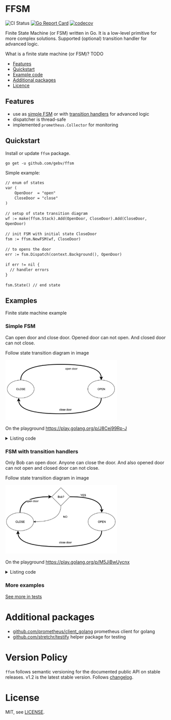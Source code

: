 # FFSM

![CI Status](https://github.com/gebv/ffsm/workflows/Go/badge.svg)
[![Go Report Card](https://goreportcard.com/badge/github.com/gebv/ffsm)](https://goreportcard.com/report/github.com/gebv/ffsm)
[![codecov](https://codecov.io/gh/gebv/ffsm/branch/master/graph/badge.svg)](https://codecov.io/gh/gebv/ffsm)

Finite State Machine (or FSM) written in Go. It is a low-level primitive for more complex solutions. Supported (optional)  transition handler for advanced logic.

What is a finite state machine (or FSM)? TODO

* [Features](#features)
* [Quickstart](#quickstart)
* [Example code](#examples)
* [Additional packages](#additional-packages)
* [Licence](#license)

## Features

* use as [simple FSM](#simple-FSM) or with [transition handlers](#fsm-with-transition-handlers) for advanced logic
* dispatcher is thread-safe
* implemented `prometheus.Collector` for monitoring

## Quickstart

Install or update `ffsm` package.

```
go get -u github.com/gebv/ffsm
```

Simple example:

```golang
// enum of states
var (
	OpenDoor  = "open"
	CloseDoor = "close"
)

// setup of state transition diagram
wf := make(ffsm.Stack).Add(OpenDoor, CloseDoor).Add(CloseDoor, OpenDoor)

// init FSM with initial state CloseDoor
fsm := ffsm.NewFSM(wf, CloseDoor)

// to opens the door
err := fsm.Dispatch(context.Background(), OpenDoor)

if err != nil {
  // handler errors
}

fsm.State() // end state
```

## Examples

Finite state machine example

### Simple FSM

Can open door and close door. Opened door can not open. And closed door can not close.

Follow state transition diagram in image

<img title="State transition diagram for simlpe FSM" src=".github/fsm-simple.png" width="350" />

On the playground https://play.golang.org/p/J8Cej99Rp-J

<details>
  <summary>Listing code</summary>

```golang
package main

import (
	"context"
	"fmt"

	"github.com/gebv/ffsm"
)

func main() {
	// setup state transition diagram
	wf := make(ffsm.Stack).Add(OpenDoor, CloseDoor).Add(CloseDoor, OpenDoor)

	// init FSM with initial state CloseDoor
	fsm := ffsm.NewFSM(wf, CloseDoor)
	fmt.Println("initial state:", fsm.State())
	fmt.Println()

	fmt.Println("to open door")
	fmt.Println("----------------------------")
	fmt.Println("before:", fsm.State())
	err := fsm.Dispatch(context.Background(), OpenDoor)
	if err != nil {
		fmt.Println("failed:", err)
	}
	fmt.Println("after:", fsm.State())
	fmt.Println()

	fmt.Println("to open door for opened door")
	fmt.Println("----------------------------")
	fmt.Println("before:", fsm.State())
	err = fsm.Dispatch(context.Background(), OpenDoor)
	if err != nil {
		fmt.Println("failed:", err)
	}
	fmt.Println("after:", fsm.State())
	fmt.Println()

	fmt.Println("to close door")
	fmt.Println("----------------------------")
	fmt.Println("before:", fsm.State())
	err = fsm.Dispatch(context.Background(), CloseDoor)
	if err != nil {
		fmt.Println("failed:", err)
	}
	fmt.Println("after:", fsm.State())
}

const (
	OpenDoor  = "open"
	CloseDoor = "close"
)
```

</details>

### FSM with transition handlers

Only Bob can open door. Anyone can close the door. And also opened door can not open and closed door can not close.

Follow state transition diagram in image

<img title="Simple FSM" src=".github/fsm-with-handlers.png" width="350" />

On the playground https://play.golang.org/p/M5JiBwUycnx

<details>
  <summary>Listing code</summary>

```golang
package main

import (
	"context"
	"fmt"
	"errors"

	"github.com/gebv/ffsm"
)

func main() {
	// handler for CloseDoor to OpenDoor transition
	onlyBobHandler := func(ctx context.Context) (context.Context, error) {
		name, ok := ctx.Value("__name").(string)
		if !ok {
			return ctx, errors.New("forbidden - only for Bob")
		}
		if name != "bob" {
			return ctx, errors.New("forbidden - only for Bob")
		}
		return ctx, nil
	}
	// setup state transition diagram
	wf := make(ffsm.Stack).Add(OpenDoor, CloseDoor).Add(CloseDoor, OpenDoor, onlyBobHandler)

	// init FSM with initial state CloseDoor
	fsm := ffsm.NewFSM(wf, CloseDoor)
	fmt.Println("initial state:", fsm.State())
	fmt.Println()

	fmt.Println("anonymous opens door")
	fmt.Println("----------------------------")
	fmt.Println("before:", fsm.State())
	err := fsm.Dispatch(context.Background(), OpenDoor)
	if err != nil {
		fmt.Println("failed:", err)
	}
	fmt.Println("after:", fsm.State())
	fmt.Println()

	fmt.Println("Bob opens door")
	fmt.Println("----------------------------")
	fmt.Println("before:", fsm.State())
	bobCtx := context.WithValue(context.Background(), "__name", "bob")
	err = fsm.Dispatch(bobCtx, OpenDoor)
	if err != nil {
		fmt.Println("failed:", err)
	}
	fmt.Println("after:", fsm.State())
	fmt.Println()

	fmt.Println("to open door for opened door")
	fmt.Println("----------------------------")
	fmt.Println("before:", fsm.State())
	err = fsm.Dispatch(context.Background(), OpenDoor)
	if err != nil {
		fmt.Println("failed:", err)
	}
	fmt.Println("after:", fsm.State())
	fmt.Println()

	fmt.Println("to close door")
	fmt.Println("----------------------------")
	fmt.Println("before:", fsm.State())
	err = fsm.Dispatch(context.Background(), CloseDoor)
	if err != nil {
		fmt.Println("failed:", err)
	}
	fmt.Println("after:", fsm.State())
}

const (
	OpenDoor  = "open"
	CloseDoor = "close"
)
```
</details>

### More examples

[See more in tests](fsm_test.go)

# Additional packages

* [github.com/prometheus/client_golang](https://github.com/prometheus/client_golang) prometheus client for golang
* [github.com/stretchr/testify](https://github.com/stretchr/testify) helper package for testing

# Version Policy

`ffsm` follows semantic versioning for the documented public API on stable releases. v1.2 is the latest stable version. Follows [changelog](./CHANGELOG.md).

# License

MIT, see [LICENSE](./LICENSE).
